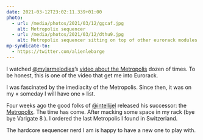 ```yaml
---
date: 2021-03-12T23:02:11.339+01:00
photo:
  - url: /media/photos/2021/03/12/ggcaf.jpg
    alt: Metropolix sequencer
  - url: /media/photos/2021/03/12/dthu9.jpg
    alt: Metropolix sequencer sitting on top of other eurorack modules
mp-syndicate-to:
  - https://twitter.com/alienlebarge
---
```

I watched [@mylarmelodies](https://www.twitter.com/mylarmelodies)’s [video about the Metropolis](https://youtu.be/uV9-XA5MPwY) dozen of times. To be honest, this is one of the video that get me into Eurorack.

I was fascinated by the imediacity of the Metropolis. Since then, it was on my « someday I will have one » list.

Four weeks ago the good folks of [@intellijel](https://twitter.com/intellijel) released his successor: the [Metropolix](https://intellijel.com/shop/eurorack/metropolix/). The time has come. After macking some space in my rack (bye bye Varigate 8 ). I ordered the last Metropolis I found in Switzerland.

The hardcore sequencer nerd I am is happy to have a new one to play with.
